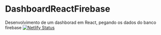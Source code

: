 # DashboardReactFirebase
 Desenvolvimento de um dashborad em React, pegando os dados do banco firebase 
 [![Netlify Status](https://api.netlify.com/api/v1/badges/029ec8a3-a077-4963-adbd-7009c7e891ce/deploy-status)](https://app.netlify.com/sites/elaborate-kheer-80d779/deploys)
